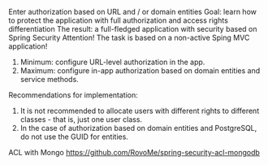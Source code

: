 Enter authorization based on URL and / or domain entities
Goal: learn how to protect the application with full authorization and access rights differentiation
The result: a full-fledged application with security based on Spring Security
Attention! The task is based on a non-active Sping MVC application!

1. Minimum: configure URL-level authorization in the app.
2. Maximum: configure in-app authorization based on domain entities and service methods.

Recommendations for implementation:
1. It is not recommended to allocate users with different rights to different classes - that is, just one user class.
2. In the case of authorization based on domain entities and PostgreSQL, do not use the GUID for entities.

ACL with Mongo
https://github.com/RovoMe/spring-security-acl-mongodb